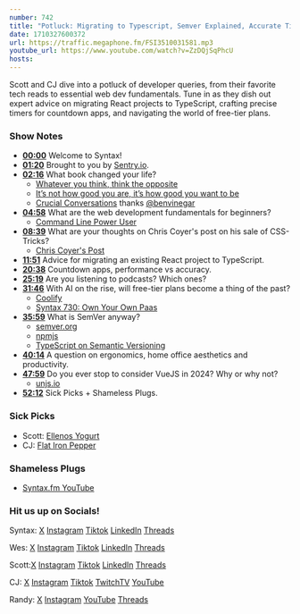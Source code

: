 ```yaml
---
number: 742
title: "Potluck: Migrating to Typescript, Semver Explained, Accurate Timers and Countdowns"
date: 1710327600372
url: https://traffic.megaphone.fm/FSI3510031581.mp3
youtube_url: https://www.youtube.com/watch?v=ZzDQjSqPhcU
hosts: 
---
```


Scott and CJ dive into a potluck of developer queries, from their favorite tech reads to essential web dev fundamentals. Tune in as they dish out expert advice on migrating React projects to TypeScript, crafting precise timers for countdown apps, and navigating the world of free-tier plans.

### Show Notes

* **[00:00](#t=00:00)** Welcome to Syntax!
* **[01:20](#t=01:20)** Brought to you by [Sentry.io](www.sentry.io/syntax).
* **[02:16](#t=02:16)** What book changed your life?
    * [Whatever you think, think the opposite](https://amzn.to/3uXZISS)
    * [It’s not how good you are, it’s how good you want to be](https://amzn.to/3P5l3Ay)
    * [Crucial Conversations](https://amzn.to/49Ed9X4) thanks [@benvinegar](https://twitter.com/bentlegen)
* **[04:58](#t=04:58)** What are the web development fundamentals for beginners?
    * [Command Line Power User](https://commandlinepoweruser.com/)
* **[08:39](#t=08:39)** What are your thoughts on Chris Coyer's post on his sale of CSS-Tricks?
    * [Chris Coyer's Post](https://chriscoyier.net/2024/02/28/where-im-at-on-the-whole-css-tricks-thing/)
* **[11:51](#t=11:51)** Advice for migrating an existing React project to TypeScript.
* **[20:38](#t=20:38)** Countdown apps, performance vs accuracy.
* **[25:19](#t=25:19)** Are you listening to podcasts? Which ones?
* **[31:46](#t=31:46)** With AI on the rise, will free-tier plans become a thing of the past?
    * [Coolify](https://coolify.io/)
    * [Syntax 730: Own Your Own Paas](https://syntax.fm/show/730/own-your-own-paas)
* **[35:59](#t=35:59)** What is SemVer anyway?
    * [semver.org](https://semver.org/)
    * [npmjs](https://www.npmjs.com/package/@auth/core)
    * [TypeScript on Semantic Versioning](https://www.learningtypescript.com/articles/why-typescript-doesnt-follow-strict-semantic-versioning)
* **[40:14](#t=40:14)** A question on ergonomics, home office aesthetics and productivity.
* **[47:59](#t=47:59)** Do you ever stop to consider VueJS in 2024? Why or why not?
    * [unjs.io](https://unjs.io/)
* **[52:12](#t=52:12)** Sick Picks + Shameless Plugs.

### Sick Picks

- Scott: [Ellenos Yogurt](https://ellenos.com/)
- CJ: [Flat Iron Pepper](https://www.flatironpepper.com/)

### Shameless Plugs

- [Syntax.fm YouTube](https://www.youtube.com/@syntaxfm)

### Hit us up on Socials!

Syntax: [X](https://twitter.com/syntaxfm) [Instagram](https://www.instagram.com/syntax_fm/) [Tiktok](https://www.tiktok.com/@syntaxfm) [LinkedIn](https://www.linkedin.com/company/96077407/admin/feed/posts/) [Threads](https://www.threads.net/@syntax_fm)

Wes: [X](https://twitter.com/wesbos) [Instagram](https://www.instagram.com/wesbos/) [Tiktok](https://www.tiktok.com/@wesbos) [LinkedIn](https://www.linkedin.com/in/wesbos/) [Threads](https://www.threads.net/@wesbos)

Scott:[X](https://twitter.com/stolinski) [Instagram](https://www.instagram.com/stolinski/) [Tiktok](https://www.tiktok.com/@stolinski) [LinkedIn](https://www.linkedin.com/in/stolinski/) [Threads](https://www.threads.net/@stolinski)

CJ: [X](https://twitter.com/coding_garden) [Instagram](https://www.instagram.com/coding.garden/) [Tiktok](https://www.tiktok.com/@coding.garden) [TwitchTV](https://www.twitch.tv/codinggarden) [YouTube](https://www.youtube.com/@CodingGarden)

Randy: [X](https://twitter.com/randyrektor) [Instagram](https://www.instagram.com/randyrektor/) [YouTube](https://www.youtube.com/@randyrektor) [Threads](https://www.threads.net/@randyrektor)
